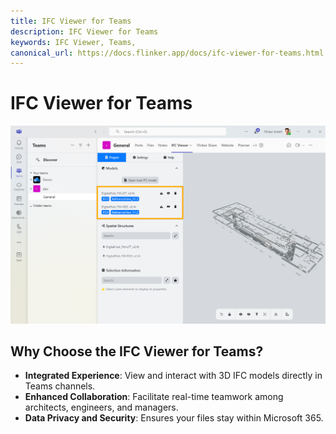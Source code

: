 ```yaml
---
title: IFC Viewer for Teams
description: IFC Viewer for Teams
keywords: IFC Viewer, Teams,
canonical_url: https://docs.flinker.app/docs/ifc-viewer-for-teams.html
---
```


# IFC Viewer for Teams

![IFC Viewer for Teams](/_media/teams-apps-ifc-viewer-ifc-files-from-settings-load-automatically.png)

## Why Choose the IFC Viewer for  Teams?
- **Integrated Experience**: View and interact with 3D IFC models directly in Teams channels.  
- **Enhanced Collaboration**: Facilitate real-time teamwork among architects, engineers, and managers.  
- **Data Privacy and Security**: Ensures your files stay within Microsoft 365.  